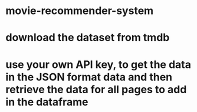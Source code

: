 # movie-recommender-system
# download the dataset from tmdb
# use your own API key, to get the data in the JSON format data and then retrieve the data for all pages to add in the dataframe
